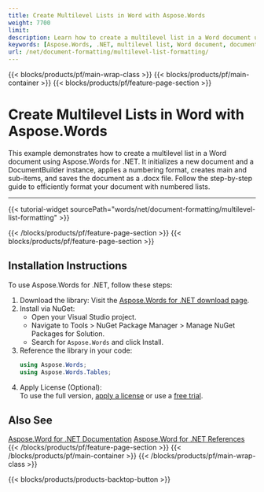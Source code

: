 ```yaml
---
title: Create Multilevel Lists in Word with Aspose.Words
weight: 7700
limit: 
description: Learn how to create a multilevel list in a Word document using Aspose.Words for .NET in this simple example.
keywords: [Aspose.Words, .NET, multilevel list, Word document, document formatting, C#]
url: /net/document-formatting/multilevel-list-formatting/
---
```

{{< blocks/products/pf/main-wrap-class >}}
{{< blocks/products/pf/main-container >}}
{{< blocks/products/pf/feature-page-section >}}

# Create Multilevel Lists in Word with Aspose.Words
This example demonstrates how to create a multilevel list in a Word document using Aspose.Words for .NET. It initializes a new document and a DocumentBuilder instance, applies a numbering format, creates main and sub-items, and saves the document as a .docx file. Follow the step-by-step guide to efficiently format your document with numbered lists.

---
{{< tutorial-widget sourcePath="words/net/document-formatting/multilevel-list-formatting" >}}

{{< /blocks/products/pf/feature-page-section >}}
{{< blocks/products/pf/feature-page-section >}}
## Installation Instructions
To use Aspose.Words for .NET, follow these steps:
1. Download the library: Visit the [Aspose.Words for .NET download page](https://www.aspose.com/downloads/words/net).
2. Install via NuGet:
   - Open your Visual Studio project.
   - Navigate to Tools > NuGet Package Manager > Manage NuGet Packages for Solution.
   - Search for `Aspose.Words` and click Install.
3. Reference the library in your code:
   ```csharp
   using Aspose.Words;
   using Aspose.Words.Tables;
   ```
4. Apply License (Optional):  
   To use the full version, [apply a license](https://purchase.aspose.com/temporary-license/) or use a [free trial](https://releases.aspose.com/words/net/).  


## Also See
[Aspose.Word for .NET Documentation](https://docs.aspose.com/words/net/)
[Aspose.Word for .NET References](https://reference.aspose.com/words/net/)
{{< /blocks/products/pf/feature-page-section >}}
{{< /blocks/products/pf/main-container >}}
{{< /blocks/products/pf/main-wrap-class >}}

{{< blocks/products/products-backtop-button >}}

